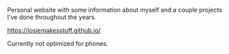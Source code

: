 Personal website with some information about myself and a couple projects I've done throughout the years.

https://josiemakesstuff.github.io/

Currently not optimized for phones.
